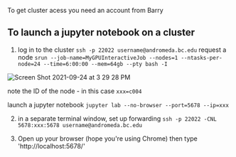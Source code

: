 To get cluster acess you need an account from Barry


## To launch a jupyter notebook on a cluster
1. log in to the cluster
`ssh -p 22022 username@andromeda.bc.edu`
request a node
`srun --job-name=MyGPUInteractiveJob --nodes=1 --ntasks-per-node=24 --time=6:00:00 --mem=64gb --pty bash -I`


![Screen Shot 2021-09-24 at 3 29 28 PM](https://user-images.githubusercontent.com/15108226/134728730-de43c178-c675-4461-906b-1ea5115df075.jpg)

note the ID of the node - in this case `xxx=c004`

launch a jupyter notebook
`jupyter lab --no-browser --port=5678 --ip=xxx`

2. in a separate terminal window, set up forwarding 
`ssh -p 22022 -CNL 5678:xxx:5678 username@andromeda.bc.edu`

3. Open up your browser (hope you're using Chrome) then type
'http://localhost:5678/'




